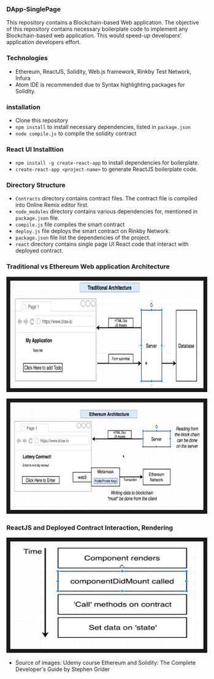 ### DApp-SinglePage ###
This repository contains a Blockchain-based Web application. The objective of this repository contains necessary boilerplate code to implement any  Blockchain-based web application. This would speed-up  developers' application developers effort.

### Technologies ###

- Ethereum, ReactJS, Solidity, Web.js framework, Rinkby Test Network, Infura
- Atom IDE is recommended due to Syntax highlighting packages for Solidity.


### installation ###

- Clone this repository
- `npm install` to install necessary dependencies, listed in `package.json`
- `node compile.js` to compile the solidity contract

### React UI Installtion ###
- `npm install -g create-react-app` to install dependencies for boilerplate.
-  `create-react-app <project-name>` to generate ReactJS boilerplate code.


### Directory Structure ###

- `Contracts` directory contains contract files. The contract file is compiled into Online Remix editor first.
- `node_modules` directory contains various dependencies for, mentioned in `package.json` file.
- `compile.js` file compiles the smart contract
- `deploy.js` file deploys the smart contract on Rinkby Network.
-  `package.json` file list the dependencies of the project.
- `react` directory contains single page UI React code that interact with deployed contract.


### Traditional vs Ethereum Web application Architecture ###

<p align="center">
<a href=""target="_blank">
<img src="https://github.com/pankeshpatel/DApp-SinglePage/blob/master/resources/Traditional-Web-Architecture.PNG" alt="Traditional Web Application Architecture" width="600" height="280" border="10" />
</a>
</p>

<p align="center">
<a href=""target="_blank">
<img src="https://github.com/pankeshpatel/DApp-SinglePage/blob/master/resources/ethereum-architecture.PNG" alt="Ethereum-based Web Application Architecture" width="600" height="280" border="10" />
</a>
</p>

### ReactJS and Deployed Contract Interaction, Rendering ###

<p align="center">
<a href=""target="_blank">
<img src="https://github.com/pankeshpatel/DApp-SinglePage/blob/master/resources/ReactJS-Rendering-Concept.PNG" alt="Ethereum-based Web Application Architecture" width="600" height="280" border="10" />
</a>
</p>

- Source of images:
  Udemy course Ethereum and Solidity: The Complete Developer's Guide by Stephen Grider
